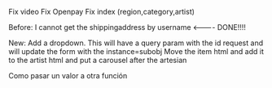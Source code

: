 Fix video
Fix Openpay
Fix index (region,category,artist)

Before:
 I cannot get the shippingaddress by username <---- DONE!!!!

New:
  Add a dropdown. This will have a query param with the id request and will update the form with the instance=subobj
  Move the item html and add it to the artist html and put a carousel after the artesian

  Como pasar un valor a otra función
